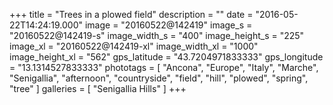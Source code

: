 +++
title = "Trees in a plowed field"
description = ""
date = "2016-05-22T14:24:19.000"
image = "20160522@142419"
image_s = "20160522@142419-s"
image_width_s = "400"
image_height_s = "225"
image_xl = "20160522@142419-xl"
image_width_xl = "1000"
image_height_xl = "562"
gps_latitude = "43.7204971833333"
gps_longitude = "13.1314527833333"
phototags = [ "Ancona", "Europe", "Italy", "Marche", "Senigallia", "afternoon", "countryside", "field", "hill", "plowed", "spring", "tree" ]
galleries = [ "Senigallia Hills" ]
+++
